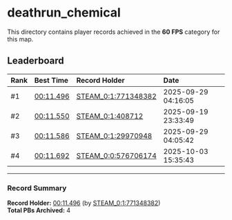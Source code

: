 # deathrun_chemical

This directory contains player records achieved in the **60 FPS** category for this map.

## Leaderboard

| Rank | Best Time | Record Holder | Date                |
| :--- | :-------- | :------------ | :------------------ |
| #1   | [00:11.496](./00011496_STEAM_0_1_771348382_20250929-041605.zip) | [STEAM_0:1:771348382](https://speedrun16.com/profile/STEAM_0:1:771348382)   | 2025-09-29 04:16:05 |
| #2   | [00:11.550](./00011550_STEAM_0_1_408712_20250919-233349.zip) | [STEAM_0:1:408712](https://speedrun16.com/profile/STEAM_0:1:408712)   | 2025-09-19 23:33:49 |
| #3   | [00:11.586](./00011586_STEAM_0_1_29970948_20250929-040542.zip) | [STEAM_0:1:29970948](https://speedrun16.com/profile/STEAM_0:1:29970948)   | 2025-09-29 04:05:42 |
| #4   | [00:11.692](./00011692_STEAM_0_0_576706174_20251003-153543.zip) | [STEAM_0:0:576706174](https://speedrun16.com/profile/STEAM_0:0:576706174)   | 2025-10-03 15:35:43 |

---

### Record Summary
**Record Holder:** [00:11.496](./00011496_STEAM_0_1_771348382_20250929-041605.zip) (by [STEAM_0:1:771348382](https://speedrun16.com/profile/STEAM_0:1:771348382))  
**Total PBs Archived:** 4